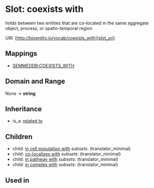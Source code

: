 # Slot: coexists with


holds between two entities that are co-located in the same aggregate object, process, or spatio-temporal region

URI: [http://bioentity.io/vocab/coexists_with](slot_uri)
## Mappings

 * [SEMMEDDB:COEXISTS_WITH](http://purl.obolibrary.org/obo/SEMMEDDB_COEXISTS_WITH)
## Domain and Range

None -> **string**
## Inheritance

 *  is_a: [related to](related_to.md)
## Children

 *  child: [in cell population with](in_cell_population_with.md) *subsets*: (translator_minimal)
 *  child: [co-localizes with](co-localizes_with.md) *subsets*: (translator_minimal)
 *  child: [in pathway with](in_pathway_with.md) *subsets*: (translator_minimal)
 *  child: [in complex with](in_complex_with.md) *subsets*: (translator_minimal)
## Used in

